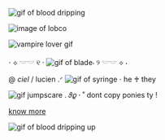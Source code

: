   ![gif of blood dripping](https://media.discordapp.net/attachments/1137180912229040150/1209294596547280976/f9e87726.gif?ex=65e6665b&is=65d3f15b&hm=87e39eec09525d6f605e082c1833983b548d98e7c3e568aa33c0b830d1abcb14&=&width=2000&height=48)

![image of lobco](https://media.discordapp.net/attachments/1137180912229040150/1210681800322711562/Untitled168_20240223221647.png?ex=65eb724a&is=65d8fd4a&hm=99412eb040be4b6893fa1b6ab8d89f20f962c11524b85e0542e64ad090fb4803&=&format=webp&quality=lossless&width=700&height=500)

![vampire lover gif](https://media.discordapp.net/attachments/1137180912229040150/1209294703904825464/7ce87f0b.gif?ex=65e66675&is=65d3f175&hm=9869afc86d3895aa129d40e797e1b70fb5172e8b196d276f7d46d27df0cfeae3&=&width=4000&height=60)

 ⋅                      ⟡ 𓎟𓎟 ୧ ‧ ![gif of blade](https://media.discordapp.net/attachments/1137180912229040150/1195477092993871882/caf4075a.gif?ex=65e2464d&is=65cfd14d&hm=93246fb59f4d50abcfdc6bdf120026e66862a6a3d3148b9863c1b0b7b7dc2e88&=&width=40&height=40)⋅ ୨ 𓎟𓎟 ⟡                 ⋅

 @ *ciel* / lucien .ᐟ
![gif of syringe](https://media.discordapp.net/attachments/1137180912229040150/1209294597285617674/d96ca885.gif?ex=65e6665b&is=65d3f15b&hm=6a2685dae0952417854303594eb9a985f20d779a9a258f24bc62857214b18cce&=&width=40&height=40)
   ⋅                           he ♰ they

  ![gif jumpscare](https://media.discordapp.net/attachments/1137180912229040150/1195477093316829324/91efdbd6.gif?ex=65e2464d&is=65cfd14d&hm=44982e47595514d0cee605d496cb8da750a1372e4d0baf2c0727b8ff05debe43&=&width=40&height=40) .          𝜗𝜚   ‧     ˚ dont copy ponies ty ! 
                              
  [know more](https://cielca.straw.page/) 
   
![gif of blood dripping up](https://media.discordapp.net/attachments/1137180912229040150/1209294596933419068/115a052a.gif?ex=65e6665b&is=65d3f15b&hm=1e1cdaca39a521e74f148368fe4f23b100cdad251463fe0d5648816b2367190c&=&width=2000&height=44)
